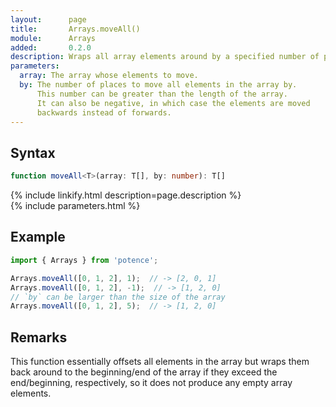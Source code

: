 ```yaml
---
layout:      page
title:       Arrays.moveAll()
module:      Arrays
added:       0.2.0
description: Wraps all array elements around by a specified number of places.
parameters:
  array: The array whose elements to move.
  by: The number of places to move all elements in the array by.
      This number can be greater than the length of the array.
      It can also be negative, in which case the elements are moved
      backwards instead of forwards.
---
```

## Syntax

```ts
function moveAll<T>(array: T[], by: number): T[]
```

<div class="description">{% include linkify.html description=page.description %}</div>
{% include parameters.html %}

## Example

```ts
import { Arrays } from 'potence';

Arrays.moveAll([0, 1, 2], 1);  // -> [2, 0, 1]
Arrays.moveAll([0, 1, 2], -1);  // -> [1, 2, 0]
// `by` can be larger than the size of the array
Arrays.moveAll([0, 1, 2], 5);  // -> [1, 2, 0]
```

## Remarks

This function essentially offsets all elements in the array but wraps them back
around to the beginning/end of the array if they exceed the end/beginning,
respectively, so it does not produce any empty array elements.
